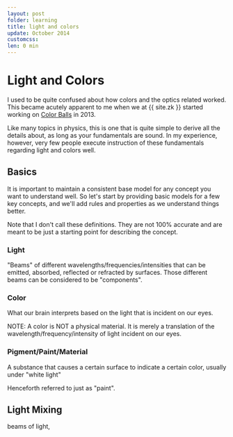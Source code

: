 ```yaml
---
layout: post
folder: learning
title: light and colors
update: October 2014
customcss: 
len: 0 min
---
```


# Light and Colors

I used to be quite confused about how colors and the optics related worked. This became acutely apparent to me when we at {{ site.zk }} started working on [Color Balls]() in 2013.

Like many topics in physics, this is one that is  quite simple to derive all the details about, as long as your fundamentals are sound. In my experience, however, very few people execute instruction of these fundamentals regarding light and colors well.

## Basics
It is important to maintain a consistent base model for any concept you want to understand well. So let's start by providing basic models for a few key concepts, and we'll add rules and properties as we understand things better.

Note that I don't call these definitions. They are not 100% accurate and are meant to be just a starting point for describing the concept.

### Light
"Beams" of different wavelengths/frequencies/intensities that can be emitted, absorbed, reflected or refracted by surfaces. Those different beams can be considered to be "components".

### Color
What our brain interprets based on the light that is incident on our eyes.

NOTE: A color is NOT a physical material. It is merely a translation of the wavelength/frequency/intensity of light incident on our eyes.

### Pigment/Paint/Material
A substance that causes a certain surface to indicate a certain color, usually under "white light"

Henceforth referred to just as "paint".

## Light Mixing
<div>
	beams of light, 
</div>







